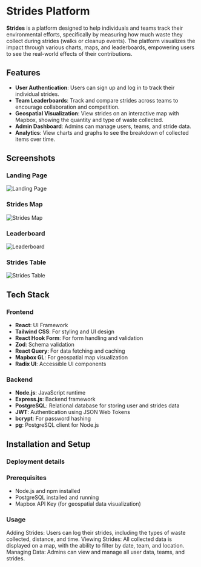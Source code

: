 # Strides Platform

**Strides** is a platform designed to help individuals and teams track their environmental efforts, specifically by measuring how much waste they collect during strides (walks or cleanup events). The platform visualizes the impact through various charts, maps, and leaderboards, empowering users to see the real-world effects of their contributions.

## Features

- **User Authentication**: Users can sign up and log in to track their individual strides.
- **Team Leaderboards**: Track and compare strides across teams to encourage collaboration and competition.
- **Geospatial Visualization**: View strides on an interactive map with Mapbox, showing the quantity and type of waste collected.
- **Admin Dashboard**: Admins can manage users, teams, and stride data.
- **Analytics**: View charts and graphs to see the breakdown of collected items over time.

## Screenshots

### Landing Page

![Landing Page](url/to/your/screenshot)

### Strides Map

![Strides Map](url/to/your/screenshot)

### Leaderboard

![Leaderboard](url/to/your/screenshot)

### Strides Table

![Strides Table](url/to/your/screenshot)

## Tech Stack

### Frontend

- **React**: UI Framework
- **Tailwind CSS**: For styling and UI design
- **React Hook Form**: For form handling and validation
- **Zod**: Schema validation
- **React Query**: For data fetching and caching
- **Mapbox GL**: For geospatial map visualization
- **Radix UI**: Accessible UI components

### Backend

- **Node.js**: JavaScript runtime
- **Express.js**: Backend framework
- **PostgreSQL**: Relational database for storing user and strides data
- **JWT**: Authentication using JSON Web Tokens
- **bcrypt**: For password hashing
- **pg**: PostgreSQL client for Node.js

## Installation and Setup

### Deployment details

### Prerequisites

- Node.js and npm installed
- PostgreSQL installed and running
- Mapbox API Key (for geospatial data visualization)

### Usage

Adding Strides: Users can log their strides, including the types of waste collected, distance, and time.
Viewing Strides: All collected data is displayed on a map, with the ability to filter by date, team, and location.
Managing Data: Admins can view and manage all user data, teams, and strides.
